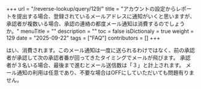 +++
url = "/reverse-lookup/query/129/"
title = "アカウントの設定からレポートを提出する場合、登録されているメールアドレスに通知がいくと思いますが、承認者が複数いる場合、承認の連絡の都度メール通知は消費するのでしょうか。"
menuTitle = ""
description = ""
toc = false
isDictionaly = true
weight = 129
date = "2025-09-22"
tags = ["FAQ"]
contributors = []
+++

はい、消費されます。このメール通知は一度に送られるわけではなく、前の承認者が承認して次の承認者番が回ってきたタイミングでメールが飛びます。
承認者が３名いる場合、最後まで進むとメール送信数は「３」と計上されます。
メール通知の利用は任意であり、不要な場合はOFFにしていただいても問題有りません。
